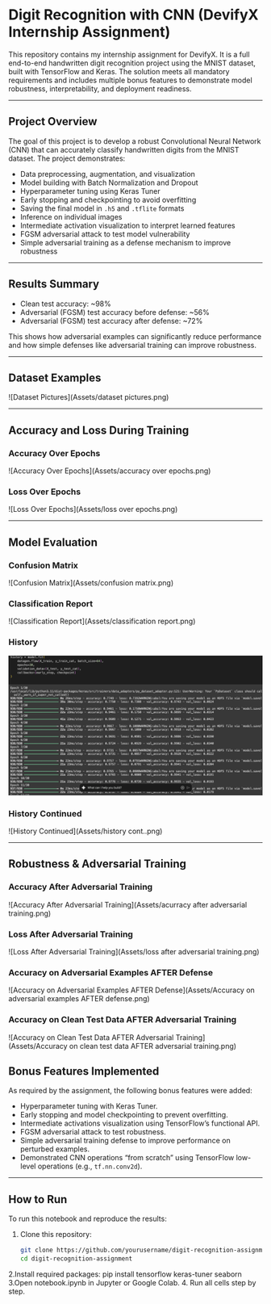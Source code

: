 # Digit Recognition with CNN (DevifyX Internship Assignment)

This repository contains my internship assignment for DevifyX. It is a full end-to-end handwritten digit recognition project using the MNIST dataset, built with TensorFlow and Keras. The solution meets all mandatory requirements and includes multiple bonus features to demonstrate model robustness, interpretability, and deployment readiness.

---

## Project Overview

The goal of this project is to develop a robust Convolutional Neural Network (CNN) that can accurately classify handwritten digits from the MNIST dataset. The project demonstrates:
- Data preprocessing, augmentation, and visualization
- Model building with Batch Normalization and Dropout
- Hyperparameter tuning using Keras Tuner
- Early stopping and checkpointing to avoid overfitting
- Saving the final model in `.h5` and `.tflite` formats
- Inference on individual images
- Intermediate activation visualization to interpret learned features
- FGSM adversarial attack to test model vulnerability
- Simple adversarial training as a defense mechanism to improve robustness

---

## Results Summary

- Clean test accuracy: ~98%
- Adversarial (FGSM) test accuracy before defense: ~56%
- Adversarial (FGSM) test accuracy after defense: ~72%

This shows how adversarial examples can significantly reduce performance and how simple defenses like adversarial training can improve robustness.

---

## Dataset Examples

![Dataset Pictures](Assets/dataset pictures.png)

---

## Accuracy and Loss During Training

### Accuracy Over Epochs
![Accuracy Over Epochs](Assets/accuracy over epochs.png)

### Loss Over Epochs
![Loss Over Epochs](Assets/loss over epochs.png)

---

## Model Evaluation

### Confusion Matrix
![Confusion Matrix](Assets/confusion matrix.png)

### Classification Report
![Classification Report](Assets/classification report.png)

### History
![History](Assets/history.png)

### History Continued
![History Continued](Assets/history cont..png)

---

## Robustness & Adversarial Training

### Accuracy After Adversarial Training
![Accuracy After Adversarial Training](Assets/acurracy after adversarial training.png)

### Loss After Adversarial Training
![Loss After Adversarial Training](Assets/loss after adversarial training.png)

### Accuracy on Adversarial Examples AFTER Defense
![Accuracy on Adversarial Examples AFTER Defense](Assets/Accuracy on adversarial examples AFTER defense.png)

### Accuracy on Clean Test Data AFTER Adversarial Training
![Accuracy on Clean Test Data AFTER Adversarial Training](Assets/Accuracy on clean test data AFTER adversarial training.png)


## Bonus Features Implemented

As required by the assignment, the following bonus features were added:
- Hyperparameter tuning with Keras Tuner.
- Early stopping and model checkpointing to prevent overfitting.
- Intermediate activations visualization using TensorFlow’s functional API.
- FGSM adversarial attack to test robustness.
- Simple adversarial training defense to improve performance on perturbed examples.
- Demonstrated CNN operations “from scratch” using TensorFlow low-level operations (e.g., `tf.nn.conv2d`).

---

## How to Run

To run this notebook and reproduce the results:

1. Clone this repository:

   ```bash
   git clone https://github.com/yourusername/digit-recognition-assignment.git
   cd digit-recognition-assignment
2.Install required packages:
pip install tensorflow keras-tuner seaborn
3.Open notebook.ipynb in Jupyter or Google Colab.
4.
Run all cells step by step.
